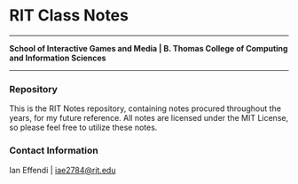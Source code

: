# RIT Class Notes
***
**School of Interactive Games and Media | B. Thomas College of Computing and Information Sciences**
***
### Repository
This is the RIT Notes repository, containing notes procured throughout the years, for my future reference. All notes are licensed under the MIT License, so please feel free to utilize these notes.

### Contact Information
Ian Effendi | [iae2784@rit.edu](mailto:iae2784@g.rit.edu)

